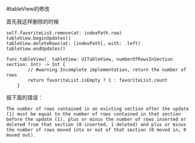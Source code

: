 #tableView的修改

首先我这样删除的时候

```
self.favoriteList.remove(at: indexPath.row)
tableView.beginUpdates()
tableView.deleteRows(at: [indexPath], with: .left)
tableView.endUpdates()
```    


```
func tableView(_ tableView: UITableView, numberOfRowsInSection section: Int) -> Int {
        // #warning Incomplete implementation, return the number of rows
        return favoriteList.isEmpty ? 1 : favoriteList.count
    } 
```

报下面的错误：

    The number of rows contained in an existing section after the update (1) must be equal to the number of rows contained in that section before the update (1), plus or minus the number of rows inserted or deleted from that section (0 inserted, 1 deleted) and plus or minus the number of rows moved into or out of that section (0 moved in, 0 moved out).




